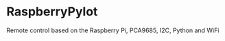 RaspberryPylot
==============

Remote control based on the Raspberry Pi, PCA9685, I2C, Python and WiFi